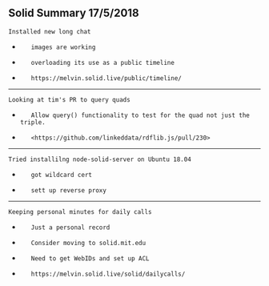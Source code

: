Solid Summary 17/5/2018
---
    Installed new long chat
-        images are working
-        overloading its use as a public timeline
-        https://melvin.solid.live/public/timeline/
---
    Looking at tim's PR to query quads
-        Allow query() functionality to test for the quad not just the triple.
-        <https://github.com/linkeddata/rdflib.js/pull/230>
---
    Tried installilng node-solid-server on Ubuntu 18.04
-        got wildcard cert
-        sett up reverse proxy
---
    Keeping personal minutes for daily calls
-        Just a personal record
-        Consider moving to solid.mit.edu
-        Need to get WebIDs and set up ACL
-        https://melvin.solid.live/solid/dailycalls/
